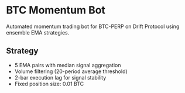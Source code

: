 # BTC Momentum Bot

Automated momentum trading bot for BTC-PERP on Drift Protocol using ensemble EMA strategies.

## Strategy

- 5 EMA pairs with median signal aggregation
- Volume filtering (20-period average threshold)
- 2-bar execution lag for signal stability
- Fixed position size: 0.01 BTC
